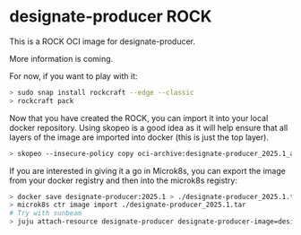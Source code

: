 # designate-producer ROCK

This is a ROCK OCI image for designate-producer.

More information is coming.

For now, if you want to play with it:

```bash
> sudo snap install rockcraft --edge --classic
> rockcraft pack
```

Now that you have created the ROCK, you can import it into
your local docker repository. Using skopeo is a good idea as
it will help ensure that all layers of the image are imported
into docker (this is just the top layer).

```bash
> skopeo --insecure-policy copy oci-archive:designate-producer_2025.1_amd64.rock docker-daemon:designate-producer:2025.1
```

If you are interested in giving it a go in Microk8s, you can
export the image from your docker registry and then into the
microk8s registry:

```bash
> docker save designate-producer:2025.1 > ./designate-producer_2025.1.tar
> microk8s ctr image import ./designate-producer_2025.1.tar
# Try with sunbeam
> juju attach-resource designate-producer designate-producer-image=designate-producer:2025.1
```

